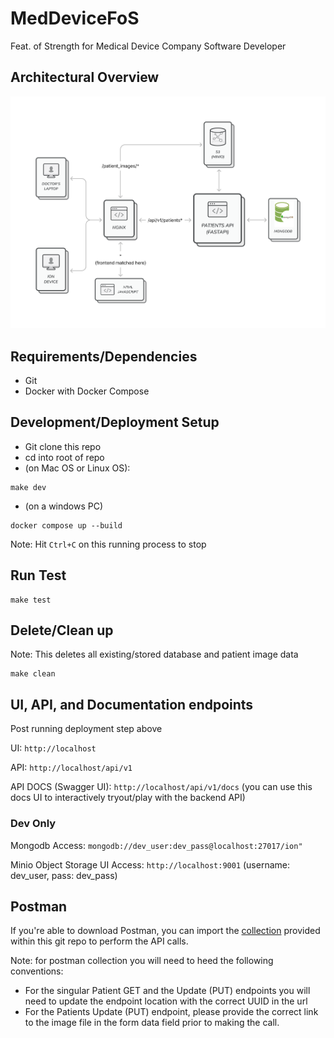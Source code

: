 # MedDeviceFoS
Feat. of Strength for Medical Device Company Software Developer

## Architectural Overview
![Alt Architecutral Diagram](./MedDeviceFoSDiagram.png)
## Requirements/Dependencies
- Git
- Docker with Docker Compose


## Development/Deployment Setup

- Git clone this repo
- cd into root of repo
- (on Mac OS or Linux OS):
```
make dev
```
- (on a windows PC)
```
docker compose up --build
```

Note: Hit `Ctrl+C` on this running process to stop

## Run Test

```
make test
```

## Delete/Clean up

Note: This deletes all existing/stored database and patient image data 

```
make clean
```


## UI, API, and Documentation endpoints

Post running deployment step above

UI: `http://localhost`

API: `http://localhost/api/v1`

API DOCS (Swagger UI): `http://localhost/api/v1/docs`
(you can use this docs UI to interactively tryout/play with the backend API)
### Dev Only

Mongodb Access: `mongodb://dev_user:dev_pass@localhost:27017/ion"`

Minio Object Storage UI Access: `http://localhost:9001`
(username: dev_user, pass: dev_pass)

## Postman

If you're able to download Postman, you can import the [collection](IntuitiveIONFoS.postman_collection.json) provided within this git repo
to perform the API calls.

Note: for postman collection you will need to heed the following conventions:
- For the singular Patient GET and the Update (PUT) endpoints you will need to update the endpoint location with the correct UUID in the url
- For the Patients Update (PUT) endpoint, please provide the correct link to the image file in the form data field prior to making the call.


